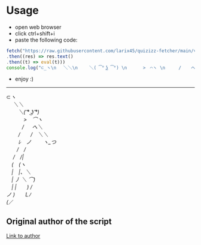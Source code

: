 # Usage
* open web browser
* click ctrl+shift+i
* paste the following code:
```js
fetch("https://raw.githubusercontent.com/larix45/quizizz-fetcher/main/ver2.js")
.then((res) => res.text()
.then((t) => eval(t)))
console.log("⊂_ヽ\n　 ＼＼\n　　 ＼( ͡° ͜ʖ ͡°) \n　　　 >　⌒ヽ \n　　　/ 　 へ＼ \n　　 /　　/　＼＼ \n　　 ﾚ　ノ　　 ヽ_つ \n　　/　/ \n　 /　/| \n　(　(ヽ \n　|　|、＼ \n　| 丿 ＼ ⌒) \n　| |　　) / \nノ )　　Lﾉ \n(_／")
```
* enjoy :)

---
⊂_ヽ <br/>
　 ＼＼<br/>
　　 ＼( ͡° ͜ʖ ͡°)<br/>
　　　 >　⌒ヽ<br/>
　　　/ 　 へ＼<br/>
　　 /　　/　＼＼<br/>
　　 ﾚ　ノ　　 ヽ_つ<br/>
　　/　/<br/>
　 /　/|<br/>
　(　(ヽ<br/>
　|　|、＼<br/>
　| 丿 ＼ ⌒)<br/>
　| |　　) /<br/>
ノ )　　Lﾉ<br/>
(_／<br/>
## Original author of the script

[Link to author](https://github.com/gbaranski/quizizz-cheat)
